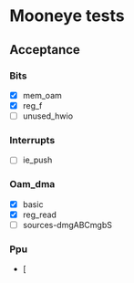 # Mooneye tests

## Acceptance



### Bits
- [x] mem_oam
- [x] reg_f
- [ ] unused_hwio

### Interrupts
- [ ] ie_push

### Oam_dma
- [x] basic
- [x] reg_read
- [ ] sources-dmgABCmgbS

### Ppu
- [

